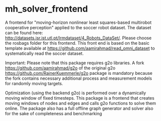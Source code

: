 # mh_solver_frontend

A frontend for "moving-horizon nonlinear least squares-based multirobot cooperative perception" applied to the soccer robot dataset. The dataset can be found here: http://datasets.isr.ist.utl.pt/lrmdataset/4_Robots_DataSet/. Please choose the rosbags folder for this frontend. This front end is based on the basic template available at https://github.com/aamirahmad/read_omni_dataset to systematically read the soccer dataset. 

Important: Please note that this package requires g2o libraries. A fork https://github.com/aamirahmad/g2o of the original g2o https://github.com/RainerKuemmerle/g2o package is mandatory because the fork contains necessary additional process and measurement models for randomly moving targets.

Optimization (using the backend g2o) is performed over a dynamically moving window of fixed timesteps. This package is a frontend that creates moving windows of nodes and edges and calls g2o functions to solve them online. The package also has a full offline graph generator and solver also for the sake of completeness and benchmarking

